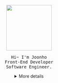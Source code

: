 <div id="header" align="center">
  <img src="https://user-images.githubusercontent.com/25785760/220003733-d6fcbca8-935d-43d5-a94c-943203089ca0.png" width="150"/><br /> 
   <pre>Hi~ I'm Joonho<br/>Front-End Developer<br />Software Engineer.</pre>
</div>
<div align="center">
<details>
  <summary>More details</summary>
  
# Joonho Kim🌴🌞
![Juno's GitHub stats](https://github-readme-stats.vercel.app/api?username=Louis-jk&show_icons=true&theme=tokyonight#gh-dark-mode-only)  
<!-- [![Top Langs](https://github-readme-stats.vercel.app/api/top-langs/?username=Louis-jk&layout=compact)](https://github.com/Louis-jk/github-readme-stats)  -->
<!-- [![Top Langs](https://github-readme-stats.vercel.app/api/top-langs/?username=Louis-jk&langs_count=8)](https://github.com/Louis-jk/github-readme-stats) -->


# Skills🏄🏼‍♂️
## Programming Languages & Platforms
![JavaScript](https://img.shields.io/badge/JavaScript-000000.svg?&style=for-the-badge&logo=JavaScript&logoColor=#F7DF1E)
![TypeScript](https://img.shields.io/badge/TypeScript-000000.svg?&style=for-the-badge&logo=TypeScript&logoColor=3178C6) 


 
### Front End
![React](https://img.shields.io/badge/React-000.svg?&style=for-the-badge&logo=React&logoColor=61dafb)
![React Router](https://img.shields.io/badge/React%20Router-000.svg?&style=for-the-badge&logo=React%20Router&logoColor=CA4245)
![React Query](https://img.shields.io/badge/React%20Query-000.svg?&style=for-the-badge&logo=React%20Query&logoColor=FF4154)
![ReactNative](https://img.shields.io/badge/ReactNative-000.svg?&style=for-the-badge&logo=React&logoColor=61dafb)
![Redux](https://img.shields.io/badge/Redux-000.svg?&style=for-the-badge&logo=Redux&logoColor=764abd)
![Redux-Saga](https://img.shields.io/badge/Redux-Saga-000.svg?&style=for-the-badge&logo=Redux-Saga&logoColor=86d46b)
![Next.js](https://img.shields.io/badge/Next.js-000000.svg?&style=for-the-badge&logo=Next.js&logoColor=white)
![JSON Web Tokens](https://img.shields.io/badge/JSON%20Web%20Tokens-000000.svg?&style=for-the-badge&logo=JSON%20Web%20Tokens&logoColor=white)
![Firebase](https://img.shields.io/badge/Firebase-000.svg?&style=for-the-badge&logo=Firebase&logoColor=FFCA28)
![Electron](https://img.shields.io/badge/Electron-000.svg?&style=for-the-badge&logo=Electron&logoColor=a0ecfb)
![HTML5](https://img.shields.io/badge/HTML5-000.svg?&style=for-the-badge&logo=HTML5&logoColor=E34F26)
![CSS3](https://img.shields.io/badge/CSS3-000.svg?&style=for-the-badge&logo=CSS3&logoColor=1572B6)
![styled-components](https://img.shields.io/badge/styled-components-000.svg?&style=for-the-badge&logo=styled-components&logoColor=DB7093)
![Sass](https://img.shields.io/badge/Sass-000.svg?&style=for-the-badge&logo=Sass&logoColor=CC6699)
![MUI](https://img.shields.io/badge/MUI-000.svg?&style=for-the-badge&logo=MUI&logoColor=007FFF)
![Bootstrap](https://img.shields.io/badge/Bootstrap-000.svg?&style=for-the-badge&logo=Bootstrap&logoColor=7952B3)
![.ENV](https://img.shields.io/badge/.ENV-000.svg?&style=for-the-badge&logo=.ENV&logoColor=ECD53F)
![Jest](https://img.shields.io/badge/Jest-000.svg?&style=for-the-badge&logo=Jest&logoColor=C21325)
![Testing Library](https://img.shields.io/badge/Testing%20Library-000.svg?&style=for-the-badge&logo=Testing%20Library&logoColor=E33332)

### Back End
![Node.js](https://img.shields.io/badge/Node.js-000.svg?&style=for-the-badge&logo=Node.js&logoColor=339933)
![Express](https://img.shields.io/badge/Express-000.svg?&style=for-the-badge&logo=Express&logoColor=white)
![pm2](https://img.shields.io/badge/pm2-000.svg?&style=for-the-badge&logo=pm2&logoColor=2B037A)
![NGINX](https://img.shields.io/badge/NGINX-000.svg?&style=for-the-badge&logo=NGINX&logoColor=009639) 
![Go](https://img.shields.io/badge/Golang-000000.svg?&style=for-the-badge&logo=Go&logoColor=04ABD7)


### Database
![MySQL](https://img.shields.io/badge/MySQL-000.svg?&style=for-the-badge&logo=MySQL&logoColor=4479A1)
![MariaDB](https://img.shields.io/badge/MariaDB-000.svg?&style=for-the-badge&logo=MariaDB&logoColor=white)
![MongoDB](https://img.shields.io/badge/MongoDB-000.svg?&style=for-the-badge&logo=MongoDB&logoColor=47A248)
![SQLite](https://img.shields.io/badge/SQLite-000.svg?&style=for-the-badge&logo=SQLite&logoColor=003B57)


### Package managers
![npm](https://img.shields.io/badge/npm-000.svg?&style=for-the-badge&logo=npm&logoColor=CB3837)
![Yarn](https://img.shields.io/badge/Yarn-000.svg?&style=for-the-badge&logo=Yarn&logoColor=2C8EBB)
![NuGet](https://img.shields.io/badge/NuGet-000.svg?&style=for-the-badge&logo=NuGet&logoColor=004880)


### Tools
![iTerm2](https://img.shields.io/badge/iTerm2-000000.svg?&style=for-the-badge&logo=iTerm2&logoColor=56e361)
![Visual Studio Code](https://img.shields.io/badge/Visual%20Studio%20Code-000.svg?&style=for-the-badge&logo=Visual%20Studio%20Code&logoColor=1e76c6)
![Postman](https://img.shields.io/badge/Postman-000.svg?&style=for-the-badge&logo=Postman&logoColor=FF6C37)
![Xcode](https://img.shields.io/badge/Xcode-000.svg?&style=for-the-badge&logo=Xcode&logoColor=147EFB)
![Android Studio](https://img.shields.io/badge/Android%20Studio-000.svg?&style=for-the-badge&logo=Android%20Studio&logoColor=80b04e)


### Experience
![WordPress](https://img.shields.io/badge/WordPress-000.svg?&style=for-the-badge&logo=WordPress&logoColor=117ac9)
![CodeIgniter](https://img.shields.io/badge/CodeIgniter-000000.svg?&style=for-the-badge&logo=CodeIgniter&logoColor=EF4223)
![Laravel](https://img.shields.io/badge/Laravel-000000.svg?&style=for-the-badge&logo=Laravel&logoColor=FF2D20)
![Netlify](https://img.shields.io/badge/Netlify-000.svg?&style=for-the-badge&logo=Netlify&logoColor=00C7B7)
![Vercel](https://img.shields.io/badge/Vercel-000000.svg?&style=for-the-badge&logo=Vercel&logoColor=white)
![D3.js](https://img.shields.io/badge/D3.js-000.svg?&style=for-the-badge&logo=D3.js&logoColor=F9A03C)
![Chart.js](https://img.shields.io/badge/Chart.js-000.svg?&style=for-the-badge&logo=Chart.js&logoColor=FF6384)
![Sentry](https://img.shields.io/badge/Sentry-000000.svg?&style=for-the-badge&logo=Sentry&logoColor=362D59)
![React Query](https://img.shields.io/badge/React%20Query-000000.svg?&style=for-the-badge&logo=React%20Query&logoColor=FF4154)
![Three.js](https://img.shields.io/badge/Three.js-000000.svg?&style=for-the-badge&logo=Three.js&logoColor=white)
![Fastlane](https://img.shields.io/badge/Fastlane-000000.svg?&style=for-the-badge&logo=Fastlane&logoColor=00F200)
![Docker](https://img.shields.io/badge/Docker-000000.svg?&style=for-the-badge&logo=Docker&logoColor=2496ED)
![Amazon AWS](https://img.shields.io/badge/Amazon%20AWS-000.svg?&style=for-the-badge&logo=Amazon%20AWS&logoColor=FF9900)
![Amazon S3](https://img.shields.io/badge/Amazon%20S3-000.svg?&style=for-the-badge&logo=Amazon%20S3&logoColor=569A31)
![Amazon EC2](https://img.shields.io/badge/Amazon%20EC2-000.svg?&style=for-the-badge&logo=Amazon%20EC2&logoColor=FF9900)
![GreenSock](https://img.shields.io/badge/GreenSock-000.svg?&style=for-the-badge&logo=GreenSock&logoColor=88CE02)



### Learnings
![Go](https://img.shields.io/badge/Golang-000000.svg?&style=for-the-badge&logo=Go&logoColor=04ABD7)
![Linux](https://img.shields.io/badge/Linux-000000.svg?&style=for-the-badge&logo=Linux&logoColor=FCC624)
![Prisma](https://img.shields.io/badge/Prisma-000000.svg?&style=for-the-badge&logo=Prisma&logoColor=2D3748)
![GNU Bash](https://img.shields.io/badge/GNU%20Bash-000000.svg?&style=for-the-badge&logo=GNU%20Bash&logoColor=white)
<!-- ![Spring](https://img.shields.io/badge/Spring-6DB33F.svg?&style=for-the-badge&logo=Spring&logoColor=white)
![NestJS](https://img.shields.io/badge/NestJS-E0234E.svg?&style=for-the-badge&logo=NestJS&logoColor=white)
![.NET](https://img.shields.io/badge/.NET-512BD4.svg?&style=for-the-badge&logo=.NET&logoColor=white)
![Redis](https://img.shields.io/badge/Redis-DC382D.svg?&style=for-the-badge&logo=Redis&logoColor=white)
![C++](https://img.shields.io/badge/C++-00599C.svg?&style=for-the-badge&logo=C++&logoColor=white)
![ReactiveX](https://img.shields.io/badge/ReactiveX.js-B7178C.svg?&style=for-the-badge&logo=ReactiveX&logoColor=white)
 -->


### Activity
![Slack](https://img.shields.io/badge/Slack-000.svg?&style=for-the-badge&logo=Slack&logoColor=4A154B)
![Stack Overflow](https://img.shields.io/badge/Stack%20Overflow-000.svg?&style=for-the-badge&logo=Stack%20Overflow&logoColor=f2740e)

</details>
</div>
